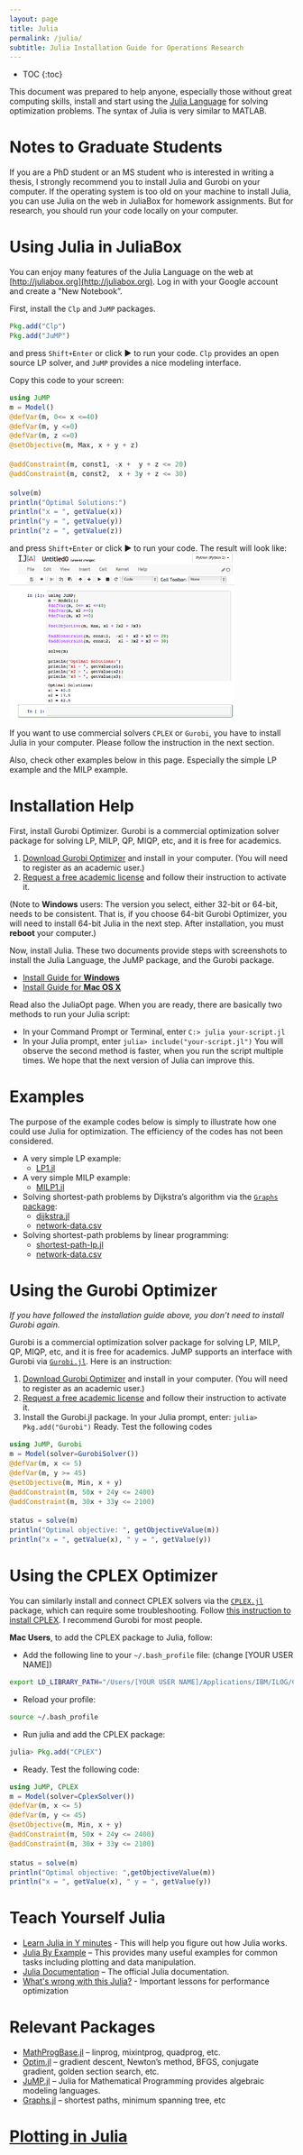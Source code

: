 ```yaml
---
layout: page
title: Julia
permalink: /julia/
subtitle: Julia Installation Guide for Operations Research
---
```


* TOC
{:toc}


This document was prepared to help anyone, especially those without great computing skills, install and start using the [Julia Language](http://julialang.org) for solving optimization problems. The syntax of Julia is very similar to MATLAB.

# Notes to Graduate Students

If you are a PhD student or an MS student who is interested in writing a thesis, I strongly recommend you to install Julia and Gurobi on your computer. If the operating system is too old on your machine to install Julia, you can use Julia on the web in JuliaBox for homework assignments. But for research, you should run your code locally on your computer.

# Using Julia in JuliaBox

You can enjoy many features of the Julia Language on the web at [http://juliabox.org](http://juliabox.org).  Log in with your Google account and create a "New Notebook”.

First, install the `Clp` and `JuMP` packages.

~~~ julia
Pkg.add("Clp")
Pkg.add("JuMP")
~~~
and press `Shift+Enter` or click ▶ to run your code. `Clp` provides an open source LP solver, and `JuMP` provides a nice modeling interface.

Copy this code to your screen:

~~~ julia
using JuMP
m = Model()
@defVar(m, 0<= x <=40)
@defVar(m, y <=0)
@defVar(m, z <=0)
@setObjective(m, Max, x + y + z)

@addConstraint(m, const1, -x +  y + z <= 20)
@addConstraint(m, const2,  x + 3y + z <= 30)

solve(m)
println("Optimal Solutions:")
println("x = ", getValue(x))
println("y = ", getValue(y))
println("z = ", getValue(z))
~~~

and press `Shift+Enter` or click ▶ to run your code. The result will look like:
<img src="images/juliabox.png" width="400">

If you want to use commercial solvers `CPLEX` or `Gurobi`, you have to install Julia in your computer. Please follow the instruction in the next section.

Also, check other examples below in this page. Especially the simple LP example and the MILP example.

# Installation Help

First, install Gurobi Optimizer. Gurobi is a commercial optimization solver package for solving LP, MILP, QP, MIQP, etc, and it is free for academics.

1. [Download Gurobi Optimizer](http://user.gurobi.com/download/gurobi-optimizer) and install in your computer. (You will need to register as an academic user.)
2. [Request a free academic license](http://user.gurobi.com/download/licenses/free-academic) and follow their instruction to activate it.

(Note to **Windows** users: The version you select, either 32-bit or 64-bit, needs to be consistent. That is, if you choose 64-bit Gurobi Optimizer, you will need to install 64-bit Julia in the next step. After installation, you must **reboot** your computer.)

Now, install Julia. These two documents provide steps with screenshots to install the Julia Language, the JuMP package, and the Gurobi package.

- [Install Guide for **Windows**](julia_install_windows)
- [Install Guide for **Mac OS X**](julia_install_mac)

Read also the JuliaOpt page. When you are ready, there are basically two methods to run your Julia script:

- In your Command Prompt or Terminal, enter `C:> julia your-script.jl`
- In your Julia prompt, enter `julia> include("your-script.jl")`
You will observe the second method is faster, when you run the script multiple times. We hope that the next version of Julia can improve this.

# Examples

The purpose of the example codes below is simply to illustrate how one could use Julia for optimization. The efficiency of the codes has not been considered.

- A very simple LP example:
  - [LP1.jl](codes/LP1.jl)
- A very simple MILP example:
  - [MILP1.jl](codes/MILP1.jl)
- Solving shortest-path problems by Dijkstra’s algorithm via the [`Graphs` package](http://graphsjl-docs.readthedocs.org/en/latest/):
  - [dijkstra.jl](codes/dijkstra.jl)
  - [network-data.csv](codes/network-data.csv)
- Solving shortest-path problems by linear programming:
  - [shortest-path-lp.jl](codes/shortest-path-lp.jl)
  - [network-data.csv](codes/network-data.csv)

# Using the Gurobi Optimizer

*If you have followed the installation guide above, you don’t need to install Gurobi again.*

Gurobi is a commercial optimization solver package for solving LP, MILP, QP, MIQP, etc, and it is free for academics. JuMP supports an interface with Gurobi via [`Gurobi.jl`](https://github.com/JuliaOpt/Gurobi.jl). Here is an instruction:

1. [Download Gurobi Optimizer](http://user.gurobi.com/download/gurobi-optimizer) and install in your computer. (You will need to register as an academic user.)
2. [Request a free academic license](http://user.gurobi.com/download/licenses/free-academic) and follow their instruction to activate it.
3. Install the Gurobi.jl package. In your Julia prompt, enter: `julia> Pkg.add("Gurobi")`
Ready. Test the following codes

~~~ julia
using JuMP, Gurobi
m = Model(solver=GurobiSolver())
@defVar(m, x <= 5)
@defVar(m, y >= 45)
@setObjective(m, Min, x + y)
@addConstraint(m, 50x + 24y <= 2400)
@addConstraint(m, 30x + 33y <= 2100)

status = solve(m)
println("Optimal objective: ", getObjectiveValue(m))
println("x = ", getValue(x), " y = ", getValue(y))
~~~

# Using the CPLEX Optimizer

You can similarly install and connect CPLEX solvers via the [`CPLEX.jl`](https://github.com/joehuchette/CPLEX.jl) package, which can require some troubleshooting. Follow [this instruction to install CPLEX](http://stom.chkwon.net/resources/computer-help/cplex/). I recommend Gurobi for most people.

**Mac Users**, to add the CPLEX package to Julia, follow:

* Add the following line to your `~/.bash_profile` file: (change [YOUR USER NAME])

~~~ bash
export LD_LIBRARY_PATH="/Users/[YOUR USER NAME]/Applications/IBM/ILOG/CPLEX_Studio126/cplex/bin/x86-64_osx/":$LD_LIBRARY_PATH
~~~

* Reload your profile:

~~~ bash
source ~/.bash_profile
~~~

* Run julia and add the CPLEX package:

~~~ julia
julia> Pkg.add("CPLEX")
~~~

* Ready. Test the following code:

~~~ julia
using JuMP, CPLEX
m = Model(solver=CplexSolver())
@defVar(m, x <= 5)
@defVar(m, y <= 45)
@setObjective(m, Min, x + y)
@addConstraint(m, 50x + 24y <= 2400)
@addConstraint(m, 30x + 33y <= 2100)

status = solve(m)
println("Optimal objective: ",getObjectiveValue(m))
println("x = ", getValue(x), " y = ", getValue(y))
~~~

# Teach Yourself Julia

- [Learn Julia in Y minutes](http://learnxinyminutes.com/docs/julia/) - This will help you figure out how Julia works.
- [Julia By Example](http://www.scolvin.com/juliabyexample/) – This provides many useful examples for common tasks including plotting and data manipulation.
- [Julia Documentation](http://docs.julialang.org/) – The official Julia documentation.
- [What's wrong with this Julia?](http://www.slideshare.net/KentaSato/whats-wrong-47403774) - Important lessons for performance optimization

# Relevant Packages

- [MathProgBase.jl](http://mathprogbasejl.readthedocs.org/en/latest/) – linprog, mixintprog, quadprog, etc.
- [Optim.jl](https://github.com/JuliaOpt/Optim.jl/blob/master/README.md) – gradient descent, Newton’s method, BFGS, conjugate gradient, golden section search, etc.
- [JuMP.jl](https://jump.readthedocs.org/en/latest/) – Julia for Mathematical Programming provides algebraic modeling languages.
- [Graphs.jl](http://graphsjl-docs.readthedocs.org/en/latest/) – shortest paths, minimum spanning tree, etc

# [Plotting in Julia](plotting)
